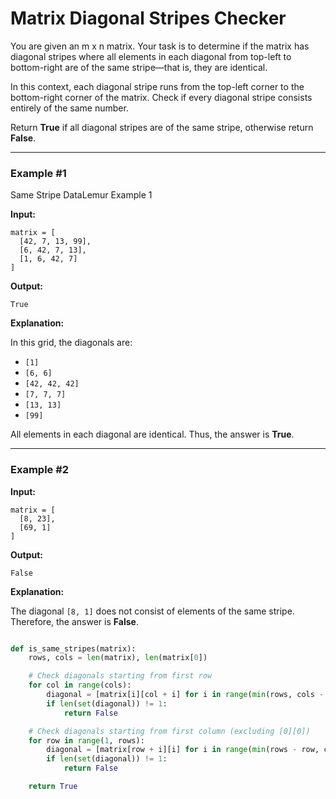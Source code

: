 # Matrix Diagonal Stripes Checker

You are given an m x n matrix. Your task is to determine if the matrix has diagonal stripes where all elements in each diagonal from top-left to bottom-right are of the same stripe—that is, they are identical.

In this context, each diagonal stripe runs from the top-left corner to the bottom-right corner of the matrix. Check if every diagonal stripe consists entirely of the same number.

Return **True** if all diagonal stripes are of the same stripe, otherwise return **False**.

---

### Example #1

Same Stripe DataLemur Example 1

**Input:**
```
matrix = [
  [42, 7, 13, 99],
  [6, 42, 7, 13],
  [1, 6, 42, 7]
]
```

**Output:**
```
True
```

**Explanation:**

In this grid, the diagonals are:

- `[1]`
- `[6, 6]`
- `[42, 42, 42]`
- `[7, 7, 7]`
- `[13, 13]`
- `[99]`

All elements in each diagonal are identical. Thus, the answer is **True**.

---

### Example #2

**Input:**
```
matrix = [
  [8, 23],
  [69, 1]
]
```

**Output:**
```
False
```

**Explanation:**

The diagonal `[8, 1]` does not consist of elements of the same stripe. Therefore, the answer is **False**.


``` python

def is_same_stripes(matrix):
    rows, cols = len(matrix), len(matrix[0])

    # Check diagonals starting from first row
    for col in range(cols):
        diagonal = [matrix[i][col + i] for i in range(min(rows, cols - col))]
        if len(set(diagonal)) != 1:
            return False

    # Check diagonals starting from first column (excluding [0][0])
    for row in range(1, rows):
        diagonal = [matrix[row + i][i] for i in range(min(rows - row, cols))]
        if len(set(diagonal)) != 1:
            return False

    return True

